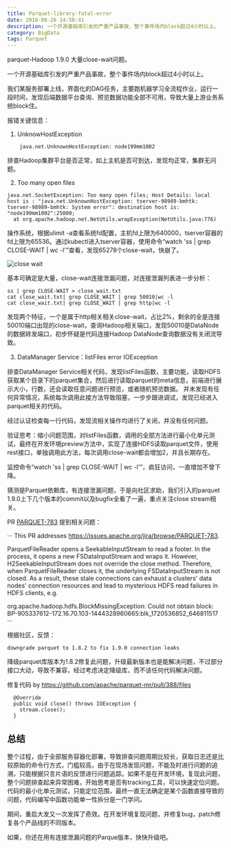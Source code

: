 ```yaml
---
title: Parquet-library-fatal-error
date: 2018-08-26 14:58:41
description: 一个开源基础库引发的严重产品事故，整个事件场内block超过4小时以上。
category: BigData
tags: Parquet
---
```


parquet-Hadoop 1.9.0 大量close-wait问题。

一个开源基础库引发的严重产品事故，整个事件场内block超过4小时以上。

我们某服务部署上线，界面化的DAG任务，主要跑机器学习全流程作业，运行一段时间，发现后端数据平台查询、预览数据功能全部不可用，导致大量上游业务系统block住。

报错关键信息：

1. UnknowHostException

```
    java.net.UnknownHostException: node199mm1002
```

排查Hadoop集群平台是否正常，如上主机是否可到达，发现均正常，集群无问题。

2. Too many open files

```
java.net.SocketException: Too many open files; Host Details: local host is : "java.net.UnknownHostException: tserver-98989-bmhtk: tserver-98989-bmhtk: System error": destination host is: "node199mm1002":25000; 
  at org.apache.hadoop.net.NetUtils.wrapException(NetUtils.java:776)
```

操作系统，根据ulimit -a查看系统fd配置，主机fd上限为640000，tserver容器的fd上限为65536。通过kubectl进入tserver容器，使用命令“watch 'ss | grep CLOSE-WAIT | wc -l'”查看，发现65278个close-wait，快崩了。

![close wait](https://www.itweet.cn/screenshots/close-wait.png)

基本可确定是大量，close-wait连接泄漏问题，对连接泄漏列表进一步分析：

```
ss | grep CLOSE-WAIT > close_wait.txt
cat close_wait.txt| grep CLOSE_WAIT | grep 50010|wc -l
cat close_wait.txt| grep CLOSE_WAIT | grep http|wc -l
```

发现两个特征，一个是属于http相关相关close-wait，占比2%，剩余的全是连接50010端口出现的close-wait，查询Hadoop相关端口，发现50010是DataNode的数据转发端口，初步怀疑是代码连接Hadoop DataNode查询数据没有关闭流导致。

3. DataManager Service：listFiles error IOException  

排查DataManager Service相关代码，发现listFiles函数，主要功能，读取HDFS获取某个目录下的parquet集合，然后进行读取parquet的meta信息，前端进行展示大小，行数，还会读取任意问题进行预览，或者随机预览数据。
并未发现有任何异常情况，系统每次调用此接方法导致阻塞，一步步跟进调试，发现已经进入parquet相关的代码。

经过认证检查每一行代码，发现流相关操作均进行了关闭，并没有任何问题。

验证思考：缩小问题范围，对listFiles函数，调用的全部方法进行最小化单元测试，最终在开发环境preview方法中，实现了连接HDFS读取parquet文件，使用rest接口，单独调用此方法，每次调用close-wait都会增加2，并且长期存在。

监控命令“watch 'ss | grep CLOSE-WAIT | wc -l'”，疯狂访问，一直增加不曾下降。

猜测是Parquet依赖库，有连接泄漏问题，于是向社区求助，我们引入的parquet 1.9.0上下几个版本的commit以及bugfix全看了一遍，重点关注close stream相关。

PR [PARQUET-783](https://github.com/apache/parquet-mr/pull/388) 提到相关问题：

···
This PR addresses https://issues.apache.org/jira/browse/PARQUET-783.

ParquetFileReader opens a SeekableInputStream to read a footer. In the process, it opens a new FSDataInputStream and wraps it. However, H2SeekableInputStream does not override the close method. Therefore, when ParquetFileReader closes it, the underlying FSDataInputStream is not closed. As a result, these stale connections can exhaust a clusters' data nodes' connection resources and lead to mysterious HDFS read failures in HDFS clients, e.g.

org.apache.hadoop.hdfs.BlockMissingException: Could not obtain block: BP-905337612-172.16.70.103-1444328960665:blk_1720536852_646811517
···

根据社区，反馈：

```
downgrade parquet to 1.8.2 to fix 1.9.0 connection leaks
```

降级parquet库版本为1.8.2修复此问题，升级最新版本也是能解决问题，不过部分接口大动，导致不兼容，经过考虑决定降级库，而不该任何代码解决问题。

修复代码 by https://github.com/apache/parquet-mr/pull/388/files

```
  @Override
  public void close() throws IOException {
    stream.close();
  }
```

## 总结

整个过程，由于全部服务容器化部署，导致排查问题周期比较长，获取日志还是比较原始的命令行方式，门槛较高，由于在现场发现问题，不能及时进行问题的追溯，只能根据只言片语的反馈进行问题追踪。如果不是在开发环境，复现此问题，整个问题排查起来异常困难，开始思考是否有tracking工具，可以快速定位问题。代码的最小化单元测试，只能定位范围，最终一直无法确定是某个函数直接导致的问题，代码编写中函数功能单一性拆分是一门学问。

期间，重启大发又一次发挥了奇效。在开发环境复现问题，并修复bug，patch修复各个产品线的不同版本。

如果，你还在用有连接泄漏问题的Parque版本，快快升级吧。

